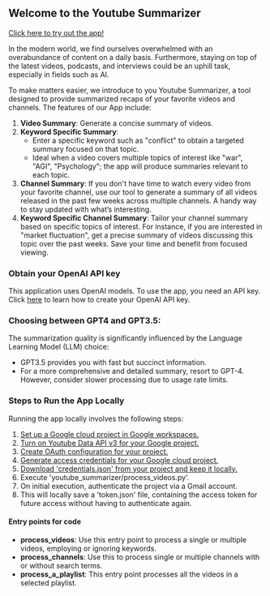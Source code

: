 ## Welcome to the Youtube Summarizer

[Click here to try out the app!](https://youtubeinsight.streamlit.app/)

In the modern world, we find ourselves overwhelmed with an overabundance of content on a daily basis. Furthermore, staying on top of the latest videos, podcasts, and interviews could be an uphill task, especially in fields such as AI. 

To make matters easier, we introduce to you Youtube Summarizer, a tool designed to provide summarized recaps of your favorite videos and channels. The features of our App include:

1. **Video Summary**: Generate a concise summary of videos.
2. **Keyword Specific Summary**:
   - Enter a specific keyword such as "conflict" to obtain a targeted summary focused on that topic.
   - Ideal when a video covers multiple topics of interest like "war", "AGI", "Psychology"; the app will produce summaries relevant to each topic.
3. **Channel Summary**: If you don't have time to watch every video from your favorite channel, use our tool to generate a summary of all videos released in the past few weeks across multiple channels. A handy way to stay updated with what’s interesting.
4. **Keyword Specific Channel Summary**: Tailor your channel summary based on specific topics of interest. For instance, if you are interested in "market fluctuation", get a precise summary of videos discussing this topic over the past weeks. Save your time and benefit from focused viewing.

### Obtain your OpenAI API key
This application uses OpenAI models. To use the app, you need an API key.
Click [here](https://www.maisieai.com/help/how-to-get-an-openai-api-key-for-chatgpt) to learn how to create your OpenAI API key.



### Choosing between GPT4 and GPT3.5:

The summarization quality is significantly influenced by the Language Learning Model (LLM) choice:

- GPT3.5 provides you with fast but succinct information. 
- For a more comprehensive and detailed summary, resort to GPT-4. However, consider slower processing due to usage rate limits. 

### Steps to Run the App Locally

Running the app locally involves the following steps:

1. [Set up a Google cloud project in Google workspaces.](https://developers.google.com/workspace/guides/get-started)
2. [Turn on Youtube Data API v3 for your Google project.](https://www.youtube.com/watch?v=fN8WwVQTWYk)
3. [Create OAuth configuration for your project.](https://developers.google.com/workspace/guides/configure-oauth-consent)
4. [Generate access credentials for your Google cloud project.](https://developers.google.com/workspace/guides/create-credentials)
5. [Download 'credentials.json' from your project and keep it locally.](https://techiejackieblogs.com/how-to-create-google-mail-api-credentials-json/)
6. Execute 'youtube_summarizer/process_videos.py'.
7. On initial execution, authenticate the project via a Gmail account.
8. This will locally save a 'token.json' file, containing the access token for future access without having to authenticate again.


#### Entry points for code

- **process_videos**: Use this entry point to process a single or multiple videos, employing or ignoring keywords.
- **process_channels**: Use this to process single or multiple channels with or without search terms.
- **process_a_playlist**: This entry point processes all the videos in a selected playlist.